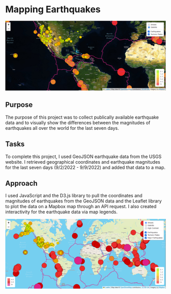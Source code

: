 # Mapping Earthquakes
<img src="https://github.com/miwermi/mapping-earthquakes/blob/main/graphics/plates-n-quakes_D1.png" alt="Satellite Image of Earthquakes and Tectonic Plates" title="Satellite Image of Earthquakes and Tectonic Plates">


## Purpose

The purpose of this project was to collect publically available earthquake data and to visually show the differences between the magnitudes of earthquakes all over the world for the last seven days.

## Tasks

To complete this project, I used GeoJSON earthquake data from the USGS website. I retrieved geographical coordinates and earthquake magnitudes for the last seven days (9/2/2022 - 9/9/2022) and added that data to a map.

## Approach

I used JavaScript and the D3.js library to pull the coordinates and magnitudes of earthquakes from the GeoJSON data and the Leaflet library to plot the data on a Mapbox map through an API request. I also created interactivity for the earthquake data via map legends.

<img src="https://github.com/miwermi/mapping-earthquakes/blob/main/graphics/plates-n-quakes_D3.png" alt="Street View Image of Earthquakes (MAJOR) and Tectonic Plates" title="Street View Image of Earthquakes (MAJOR) and Tectonic Plates">
